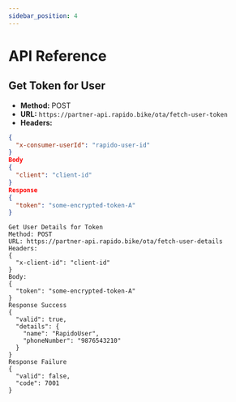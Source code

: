 ```yaml
---
sidebar_position: 4
---
```

# API Reference

## Get Token for User

- **Method:** POST  
- **URL:** `https://partner-api.rapido.bike/ota/fetch-user-token`  
- **Headers:**
```json
{
  "x-consumer-userId": "rapido-user-id"
}
Body
{
  "client": "client-id"
}
Response
{
  "token": "some-encrypted-token-A"
}
```

```
Get User Details for Token
Method: POST
URL: https://partner-api.rapido.bike/ota/fetch-user-details
Headers:
{
  "x-client-id": "client-id"
}
Body:
{
  "token": "some-encrypted-token-A"
}
Response Success
{
  "valid": true,
  "details": {
    "name": "RapidoUser",
    "phoneNumber": "9876543210"
  }
}
Response Failure
{
  "valid": false,
  "code": 7001
}
```